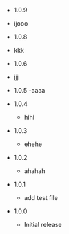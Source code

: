 * 1.0.9
 - ijooo
* 1.0.8
 - kkk
* 1.0.6
 - jjj
* 1.0.5
  -aaaa
* 1.0.4
  - hihi
* 1.0.3
  - ehehe
* 1.0.2
  - ahahah
* 1.0.1
  - add test file

* 1.0.0
  - Initial release

